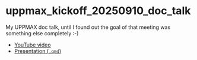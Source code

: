 # uppmax_kickoff_20250910_doc_talk

My UPPMAX doc talk,
until I found out the goal of that meeting
was something else completely :-)

- [YouTube video](https://youtu.be/phwA28wESuM)
- [Presentation (`.qmd`)](presentation.qmd)
